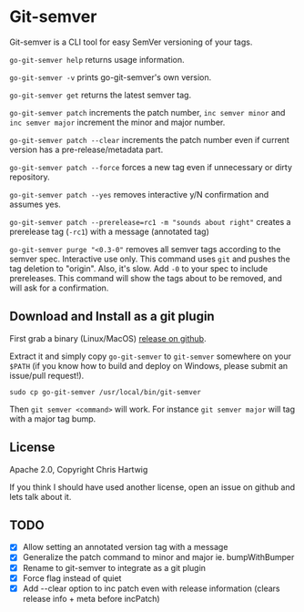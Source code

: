 # Git-semver

Git-semver is a CLI tool for easy SemVer versioning of your tags.

`go-git-semver help` returns usage information.

`go-git-semver -v` prints go-git-semver's own version.

`go-git-semver get` returns the latest semver tag.

`go-git-semver patch` increments the patch number, `inc semver minor` and `inc semver major` increment the minor and major number.

`go-git-semver patch --clear` increments the patch number even if current version has a pre-release/metadata part.

`go-git-semver patch --force` forces a new tag even if unnecessary or dirty repository.

`go-git-semver patch --yes` removes interactive y/N confirmation and assumes yes.

`go-git-semver patch --prerelease=rc1 -m "sounds about right"` creates a prerelease tag (`-rc1`) with a message (annotated tag)

`go-git-semver purge "<0.3-0"` removes all semver tags according to the semver spec. Interactive use only. This command uses `git` and pushes the tag deletion to "origin". Also, it's slow. Add `-0` to your spec to include prereleases. This command will show the tags about to be removed, and will ask for a confirmation.

## Download and Install as a git plugin

First grab a binary (Linux/MacOS) [release on github](https://github.com/chrisDeFouRire/go-git-semver/releases/tag/v1.0.0-rc1).

Extract it and simply copy `go-git-semver` to `git-semver` somewhere on your `$PATH` (if you know how to build and deploy on Windows, please submit an issue/pull request!).

```
sudo cp go-git-semver /usr/local/bin/git-semver
```

Then `git semver <command>` will work. For instance `git semver major` will tag with a major tag bump.

## License

Apache 2.0, Copyright Chris Hartwig

If you think I should have used another license, open an issue on github and lets talk about it.

## TODO

* [X] Allow setting an annotated version tag with a message
* [X] Generalize the patch command to minor and major ie. bumpWithBumper
* [X] Rename to git-semver to integrate as a git plugin
* [X] Force flag instead of quiet
* [X] Add --clear option to inc patch even with release information (clears release info + meta before incPatch)
